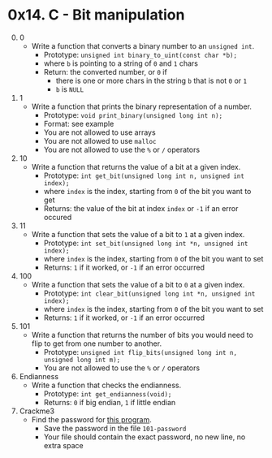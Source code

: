 # 0x14. C - Bit manipulation

0. 0
	- Write a function that converts a binary number to an `unsigned int`.
		- Prototype: `unsigned int binary_to_uint(const char *b);`
		- where `b` is pointing to a string of `0` and `1` chars
		- Return: the converted number, or `0` if
			- there is one or more chars in the string `b` that is not `0` or `1`
			- `b` is `NULL`
1. 1
	- Write a function that prints the binary representation of a number.
		- Prototype: `void print_binary(unsigned long int n);`
		- Format: see example
		- You are not allowed to use arrays
		- You are not allowed to use `malloc`
		- You are not allowed to use the `%` or `/` operators
2. 10
	- Write a function that returns the value of a bit at a given index.
		- Prototype: `int get_bit(unsigned long int n, unsigned int index);`
		- where `index` is the index, starting from `0` of the bit you want to get
		- Returns: the value of the bit at index `index` or `-1` if an error occured
3. 11
	- Write a function that sets the value of a bit to `1` at a given index.
		- Prototype: `int set_bit(unsigned long int *n, unsigned int index);`
		- where `index` is the index, starting from `0` of the bit you want to set
		- Returns: `1` if it worked, or `-1` if an error occurred
4. 100
	- Write a function that sets the value of a bit to `0` at a given index.
		- Prototype: `int clear_bit(unsigned long int *n, unsigned int index);`
		- where `index` is the index, starting from `0` of the bit you want to set
		- Returns: `1` if it worked, or `-1` if an error occurred
5. 101
	- Write a function that returns the number of bits you would need to flip to get from one number to another.
		- Prototype: `unsigned int flip_bits(unsigned long int n, unsigned long int m);`
		- You are not allowed to use the `%` or `/` operators
6. Endianness
	- Write a function that checks the endianness.
		- Prototype: `int get_endianness(void);`
		- Returns: `0` if big endian, `1` if little endian
7. Crackme3
	- Find the password for [this program](https://github.com/alx-tools/0x13.c 'crack me').
		- Save the password in the file `101-password`
		- Your file should contain the exact password, no new line, no extra space

